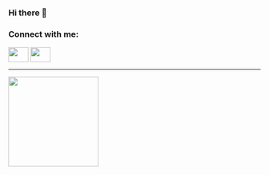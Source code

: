 ### Hi there 👋




<h3 align="left">Connect with me:</h3>
<p align="left">
<a href="https://www.facebook.com/profile.php?id=100013244742377" target="blank"><img align="center" src="https://cdn.jsdelivr.net/npm/simple-icons@3.0.1/icons/facebook.svg" alt="" height="30" width="40" /></a>
<a href="https://vk.com/id_pavs" target="blank"><img align="center" src="https://cdn.jsdelivr.net/npm/simple-icons@3.0.1/icons/vk.svg" alt="" height="30" width="40" /></a>
</p>
<hr/>
<div>
<img height="180em" src="https://github-readme-stats.vercel.app/apipshchegol1=Gapur&show_icons=true&hide_border=true&&count_private=true&include_all_commits=true" />
</div>
